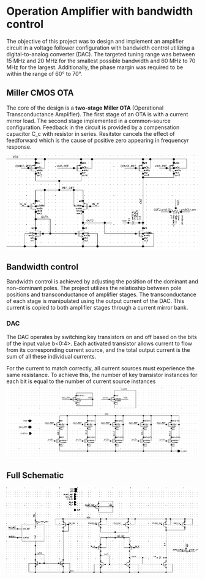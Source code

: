 # Operation Amplifier with bandwidth control
The objective of this project was to design and implement an amplifier circuit in a voltage follower configuration with bandwidth control utilizing a digital-to-analog converter (DAC). The targeted tuning range was between 15 MHz and 20 MHz for the smallest possible bandwidth and 60 MHz to 70 MHz for the largest. Additionally, the phase margin was required to be within the range of 60° to 70°.

## Miller CMOS OTA

The core of the design is a **two-stage Miller OTA** (Operational Transconductance Amplifier). The first stage of an OTA is with a current mirror load. The second stage implemented in a common-source configuration. Feedback  in the circuit is provided by a compensation capacitor C_c with resistor in series. Resitstor cancels the effect of feedforward which is the cause of positive zero appearing in frequencyr response.

![MillerOTA schemat](images/MillerOTA_schematic.png)

## Bandwidth control
Bandwidth control is achieved by adjusting the position of the dominant and non-dominant poles. The project utilizes the relatioship between pole positions and transconductance of amplifier stages. The transconductance of each stage is manipulated using the output current of the DAC. This current is copied to both amplifier stages through a current mirror bank.

### DAC
The DAC operates by switching key transistors on and off based on the bits of the input value b<0:4>. Each activated transistor allows current to flow from its corresponding current source, and the total output current is the sum of all these individual currents.

For the current to match correctly, all current sources must experience the same resistance. To achieve this, the number of key transistor instances for each bit is equal to the number of current source instances
![DAC schemat](images/DAC_Schematic.png)

## Full Schematic
![AMP top schemat](images/AmpTop_schematic.png)
